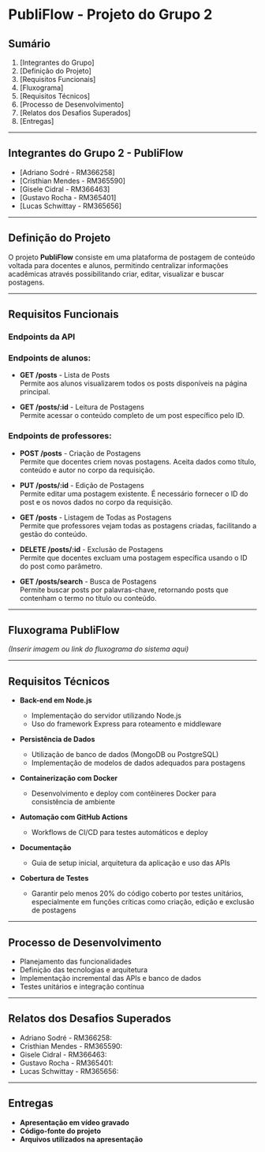 # PubliFlow - Projeto do Grupo 2

## Sumário
1. [Integrantes do Grupo]  
2. [Definição do Projeto]  
3. [Requisitos Funcionais]  
4. [Fluxograma]  
5. [Requisitos Técnicos] 
6. [Processo de Desenvolvimento]  
7. [Relatos dos Desafios Superados]  
8. [Entregas]  

---

## Integrantes do Grupo 2 - PubliFlow
- [Adriano Sodré - RM366258]  
- [Cristhian Mendes - RM365590]  
- [Gisele Cidral - RM366463]  
- [Gustavo Rocha - RM365401]
- [Lucas Schwittay - RM365656]

---

## Definição do Projeto
O projeto **PubliFlow** consiste em uma plataforma de postagem de conteúdo voltada para docentes e alunos, permitindo centralizar informações acadêmicas através possibilitando criar, editar, visualizar e buscar postagens.

---

## Requisitos Funcionais

### Endpoints da API

### Endpoints de alunos:
- **GET /posts** - Lista de Posts  
  Permite aos alunos visualizarem todos os posts disponíveis na página principal.

- **GET /posts/:id** - Leitura de Postagens  
  Permite acessar o conteúdo completo de um post específico pelo ID.

### Endpoints de professores:
- **POST /posts** - Criação de Postagens  
  Permite que docentes criem novas postagens. Aceita dados como título, conteúdo e autor no corpo da requisição.

- **PUT /posts/:id** - Edição de Postagens  
  Permite editar uma postagem existente. É necessário fornecer o ID do post e os novos dados no corpo da requisição.

- **GET /posts** - Listagem de Todas as Postagens  
  Permite que professores vejam todas as postagens criadas, facilitando a gestão do conteúdo.

- **DELETE /posts/:id** - Exclusão de Postagens  
  Permite que docentes excluam uma postagem específica usando o ID do post como parâmetro.

- **GET /posts/search** - Busca de Postagens  
  Permite buscar posts por palavras-chave, retornando posts que contenham o termo no título ou conteúdo.

---

## Fluxograma PubliFlow
*(Inserir imagem ou link do fluxograma do sistema aqui)*

---

## Requisitos Técnicos

- **Back-end em Node.js**  
  - Implementação do servidor utilizando Node.js  
  - Uso do framework Express para roteamento e middleware  

- **Persistência de Dados**  
  - Utilização de banco de dados (MongoDB ou PostgreSQL)  
  - Implementação de modelos de dados adequados para postagens  

- **Containerização com Docker**  
  - Desenvolvimento e deploy com contêineres Docker para consistência de ambiente  

- **Automação com GitHub Actions**  
  - Workflows de CI/CD para testes automáticos e deploy  

- **Documentação**  
  - Guia de setup inicial, arquitetura da aplicação e uso das APIs  

- **Cobertura de Testes**  
  - Garantir pelo menos 20% do código coberto por testes unitários, especialmente em funções críticas como criação, edição e exclusão de postagens  

---

## Processo de Desenvolvimento
- Planejamento das funcionalidades  
- Definição das tecnologias e arquitetura  
- Implementação incremental das APIs e banco de dados  
- Testes unitários e integração contínua  

---

## Relatos dos Desafios Superados
- Adriano Sodré - RM366258: 
- Cristhian Mendes - RM365590:
- Gisele Cidral - RM366463:
- Gustavo Rocha - RM365401:
- Lucas Schwittay - RM365656:

---

## Entregas

- **Apresentação em vídeo gravado**  
- **Código-fonte do projeto**  
- **Arquivos utilizados na apresentação**  